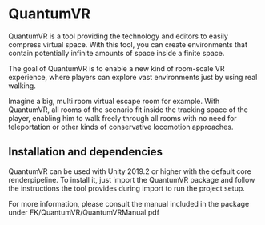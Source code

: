 # QuantumVR
QuantumVR is a tool providing the technology and editors to easily compress virtual space. With this tool, you can create environments that contain potentially infinite amounts of space inside a finite space.

The goal of QuantumVR is to enable a new kind of room-scale VR experience, where players can explore vast environments just by using real walking.

Imagine a big, multi room virtual escape room for example. With QuantumVR, all rooms of the scenario fit inside the tracking space of the player, enabling him to walk freely through all rooms with no need for teleportation or other kinds of conservative locomotion approaches.

## Installation and dependencies
QuantumVR can be used with Unity 2019.2 or higher with the default core renderpipeline. 
To install it, just import the QuantumVR package and follow the instructions the tool provides during import to run the project setup.


For more information, please consult the manual included in the package under FK/QuantumVR/QuantumVRManual.pdf